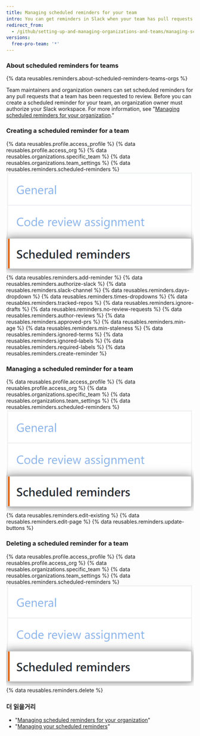 ```yaml
---
title: Managing scheduled reminders for your team
intro: You can get reminders in Slack when your team has pull requests waiting for review.
redirect_from:
  - /github/setting-up-and-managing-organizations-and-teams/managing-scheduled-reminders-for-pull-requests
versions:
  free-pro-team: '*'
---
```


### About scheduled reminders for teams

{% data reusables.reminders.about-scheduled-reminders-teams-orgs %}

Team maintainers and organization owners can set scheduled reminders for any pull requests that a team has been requested to review. Before you can create a scheduled reminder for your team, an organization owner must authorize your Slack workspace. For more information, see "[Managing scheduled reminders for your organization](/github/setting-up-and-managing-organizations-and-teams/managing-scheduled-reminders-for-your-organization)."

### Creating a scheduled reminder for a team
{% data reusables.profile.access_profile %}
{% data reusables.profile.access_org %}
{% data reusables.organizations.specific_team %}
{% data reusables.organizations.team_settings %}
{% data reusables.reminders.scheduled-reminders %}
![Scheduled reminders button](/assets/images/help/teams/scheduled-reminders-teams.png)
{% data reusables.reminders.add-reminder %}
{% data reusables.reminders.authorize-slack %}
{% data reusables.reminders.slack-channel %}
{% data reusables.reminders.days-dropdown %}
{% data reusables.reminders.times-dropdowns %}
{% data reusables.reminders.tracked-repos %}
{% data reusables.reminders.ignore-drafts %}
{% data reusables.reminders.no-review-requests %}
{% data reusables.reminders.author-reviews %}
{% data reusables.reminders.approved-prs %}
{% data reusables.reminders.min-age %}
{% data reusables.reminders.min-staleness %}
{% data reusables.reminders.ignored-terms %}
{% data reusables.reminders.ignored-labels %}
{% data reusables.reminders.required-labels %}
{% data reusables.reminders.create-reminder %}

### Managing a scheduled reminder for a team
{% data reusables.profile.access_profile %}
{% data reusables.profile.access_org %}
{% data reusables.organizations.specific_team %}
{% data reusables.organizations.team_settings %}
{% data reusables.reminders.scheduled-reminders %}
![Scheduled reminders button](/assets/images/help/teams/scheduled-reminders-teams.png)
{% data reusables.reminders.edit-existing %}
{% data reusables.reminders.edit-page %}
{% data reusables.reminders.update-buttons %}

### Deleting a scheduled reminder for a team
{% data reusables.profile.access_profile %}
{% data reusables.profile.access_org %}
{% data reusables.organizations.specific_team %}
{% data reusables.organizations.team_settings %}
{% data reusables.reminders.scheduled-reminders %}
![Scheduled reminders button](/assets/images/help/teams/scheduled-reminders-teams.png)
{% data reusables.reminders.delete %}

### 더 읽을거리

- "[Managing scheduled reminders for your organization](/github/setting-up-and-managing-organizations-and-teams/managing-scheduled-reminders-for-your-organization)"
- "[Managing your scheduled reminders](/github/setting-up-and-managing-your-github-user-account/managing-your-scheduled-reminders)"
